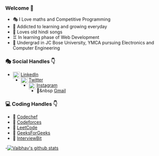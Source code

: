 ### Welcome 👋


- 🎭 I Love maths and Competitive Programming 
- 👯 Addicted to learning and growing everyday
- 🎼 Loves old hindi songs
- ♊ In learning phase of Web Development 
- 🤔 Undergrad in JC Bose University, YMCA pursuing Electronics and Computer Engineering 

### 🎭 Social Handles 👇 
- <img align="left" alt="codeSTACKr | LinkedIn" width="22px" src="https://image.flaticon.com/icons/png/512/174/174857.png"  style = "color:#d4af37"/>[LinkedIn](https://www.linkedin.com/in/va14/)
-  <img align="left" alt="codeSTACKr | Instagram" width="22px" src="https://www.net-aware.org.uk/siteassets/images-and-icons/application-icons/app-icons-twitter.png?w=585&scale=down" style = "color:#d4af37"/>[Twitter](https://twitter.com/va_a14)
-  <img align="left" alt="codeSTACKr | Instagram" width="22px" src="https://upload.wikimedia.org/wikipedia/commons/thumb/e/e7/Instagram_logo_2016.svg/768px-Instagram_logo_2016.svg.png" style = "color:#d4af37"/>[Instagram](https://www.instagram.com/va_a14/)
-  📧&nbsp [Gmail](vaibhav090918@gmail.com)


### 💻 Coding Handles 👇 
- 📒 [Codechef](https://www.codechef.com/users/va14)
- 📘 [Codeforces](https://codeforces.com/profile/va14)
- 📙 [LeetCode](https://leetcode.com/va14/)
- 📗 [GeeksForGeeks](https://auth.geeksforgeeks.org/user/va14)
- 📕 [InterviewBit](https://www.interviewbit.com/profile/va14)



-[![Vaibhav's github stats](https://github-readme-stats.vercel.app/api?username=v-a14&count_private=true&show_icons=true&theme=radical&hide_rank=false)](https://github.com/anuraghazra/github-readme-stats)


